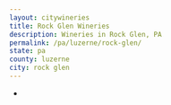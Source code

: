 ```yaml
---
layout: citywineries
title: Rock Glen Wineries
description: Wineries in Rock Glen, PA
permalink: /pa/luzerne/rock-glen/
state: pa
county: luzerne
city: rock glen
---
```

-
